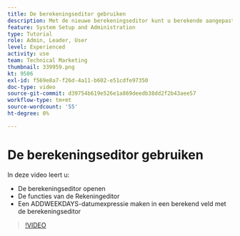 ```yaml
---
title: De berekeningseditor gebruiken
description: Met de nieuwe berekeningseditor kunt u berekende aangepaste velden gemakkelijker dan ooit maken.
feature: System Setup and Administration
type: Tutorial
role: Admin, Leader, User
level: Experienced
activity: use
team: Technical Marketing
thumbnail: 339959.png
kt: 9506
exl-id: f569e8a7-f26d-4a11-b602-e51cdfe97350
doc-type: video
source-git-commit: d39754b619e526e1a869deedb38dd2f2b43aee57
workflow-type: tm+mt
source-wordcount: '55'
ht-degree: 0%

---
```


# De berekeningseditor gebruiken

In deze video leert u:

* De berekeningseditor openen
* De functies van de Rekeningeditor
* Een ADDWEEKDAYS-datumexpressie maken in een berekend veld met de berekeningseditor

>[!VIDEO](https://video.tv.adobe.com/v/339959/?quality=12)
